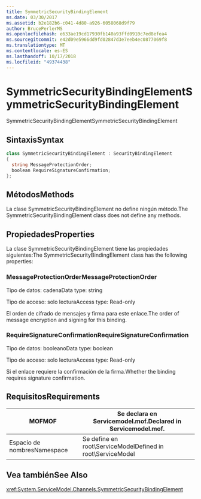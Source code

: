 ```yaml
---
title: SymmetricSecurityBindingElement
ms.date: 03/30/2017
ms.assetid: b2e182b6-c041-4d80-a926-6058068d9f79
author: BrucePerlerMS
ms.openlocfilehash: e633ae19cd17930fb140a93ffd0910c7ed8efea4
ms.sourcegitcommit: e42d09e5966dd9fd02847d3e7eeb4ec0877069f8
ms.translationtype: MT
ms.contentlocale: es-ES
ms.lasthandoff: 10/17/2018
ms.locfileid: "49374438"
---
```

# <a name="symmetricsecuritybindingelement"></a><span data-ttu-id="6010e-102">SymmetricSecurityBindingElement</span><span class="sxs-lookup"><span data-stu-id="6010e-102">SymmetricSecurityBindingElement</span></span>
<span data-ttu-id="6010e-103">SymmetricSecurityBindingElement</span><span class="sxs-lookup"><span data-stu-id="6010e-103">SymmetricSecurityBindingElement</span></span>  
  
## <a name="syntax"></a><span data-ttu-id="6010e-104">Sintaxis</span><span class="sxs-lookup"><span data-stu-id="6010e-104">Syntax</span></span>  
  
```csharp
class SymmetricSecurityBindingElement : SecurityBindingElement  
{  
  string MessageProtectionOrder;  
  boolean RequireSignatureConfirmation;  
};  
```  
  
## <a name="methods"></a><span data-ttu-id="6010e-105">Métodos</span><span class="sxs-lookup"><span data-stu-id="6010e-105">Methods</span></span>  
 <span data-ttu-id="6010e-106">La clase SymmetricSecurityBindingElement no define ningún método.</span><span class="sxs-lookup"><span data-stu-id="6010e-106">The SymmetricSecurityBindingElement class does not define any methods.</span></span>  
  
## <a name="properties"></a><span data-ttu-id="6010e-107">Propiedades</span><span class="sxs-lookup"><span data-stu-id="6010e-107">Properties</span></span>  
 <span data-ttu-id="6010e-108">La clase SymmetricSecurityBindingElement tiene las propiedades siguientes:</span><span class="sxs-lookup"><span data-stu-id="6010e-108">The SymmetricSecurityBindingElement class has the following properties:</span></span>  
  
### <a name="messageprotectionorder"></a><span data-ttu-id="6010e-109">MessageProtectionOrder</span><span class="sxs-lookup"><span data-stu-id="6010e-109">MessageProtectionOrder</span></span>  
 <span data-ttu-id="6010e-110">Tipo de datos: cadena</span><span class="sxs-lookup"><span data-stu-id="6010e-110">Data type: string</span></span>  
  
 <span data-ttu-id="6010e-111">Tipo de acceso: solo lectura</span><span class="sxs-lookup"><span data-stu-id="6010e-111">Access type: Read-only</span></span>  
  
 <span data-ttu-id="6010e-112">El orden de cifrado de mensajes y firma para este enlace.</span><span class="sxs-lookup"><span data-stu-id="6010e-112">The order of message encryption and signing for this binding.</span></span>  
  
### <a name="requiresignatureconfirmation"></a><span data-ttu-id="6010e-113">RequireSignatureConfirmation</span><span class="sxs-lookup"><span data-stu-id="6010e-113">RequireSignatureConfirmation</span></span>  
 <span data-ttu-id="6010e-114">Tipo de datos: booleano</span><span class="sxs-lookup"><span data-stu-id="6010e-114">Data type: boolean</span></span>  
  
 <span data-ttu-id="6010e-115">Tipo de acceso: solo lectura</span><span class="sxs-lookup"><span data-stu-id="6010e-115">Access type: Read-only</span></span>  
  
 <span data-ttu-id="6010e-116">Si el enlace requiere la confirmación de la firma.</span><span class="sxs-lookup"><span data-stu-id="6010e-116">Whether the binding requires signature confirmation.</span></span>  
  
## <a name="requirements"></a><span data-ttu-id="6010e-117">Requisitos</span><span class="sxs-lookup"><span data-stu-id="6010e-117">Requirements</span></span>  
  
|<span data-ttu-id="6010e-118">MOF</span><span class="sxs-lookup"><span data-stu-id="6010e-118">MOF</span></span>|<span data-ttu-id="6010e-119">Se declara en Servicemodel.mof.</span><span class="sxs-lookup"><span data-stu-id="6010e-119">Declared in Servicemodel.mof.</span></span>|  
|---------|-----------------------------------|  
|<span data-ttu-id="6010e-120">Espacio de nombres</span><span class="sxs-lookup"><span data-stu-id="6010e-120">Namespace</span></span>|<span data-ttu-id="6010e-121">Se define en root\ServiceModel</span><span class="sxs-lookup"><span data-stu-id="6010e-121">Defined in root\ServiceModel</span></span>|  
  
## <a name="see-also"></a><span data-ttu-id="6010e-122">Vea también</span><span class="sxs-lookup"><span data-stu-id="6010e-122">See Also</span></span>  
 <xref:System.ServiceModel.Channels.SymmetricSecurityBindingElement>
